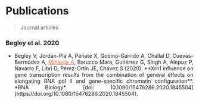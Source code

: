 # Publications


> Journal articles

### Begley et al. 2020

* <p align='justify'> Begley V, Jordán-Pla A, Peñate X, Godino-Garrido A, Challal D, Cuevas-Bermúdez A, <ins style="color:Tomato;">Mitjavila A</ins>, Barucco Mara, Gutiérrez G, Singh A, Alepuz P, Navarro F, Libri D, Pérez-Ortín JE, Chávez S (2020). **Xrn1 influence on gene transcription results from the combination of general effects on elongating RNA pol II and gene-specific chromatin configuration**. *RNA Biology*. [doi: 10.1080/15476286.2020.1845504](https://doi.org/10.1080/15476286.2020.1845504).</p>


